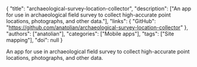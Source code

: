 {
  "title": "archaeological-survey-location-collector",
  "description": ["An app for use in archaeological field survey to collect high-accurate point locations, photographs, and other data."],
  "links": {
    "GitHub": "https://github.com/anatolian/archaeological-survey-location-collector"
  },
  "authors": ["anatolian"],
  "categories": ["Mobile apps"],
  "tags": ["Site mapping"],
  "doi": null
}

<!-- Generated by csv2md.R – do not edit by hand -->

An app for use in archaeological field survey to collect high-accurate point locations, photographs, and other data.